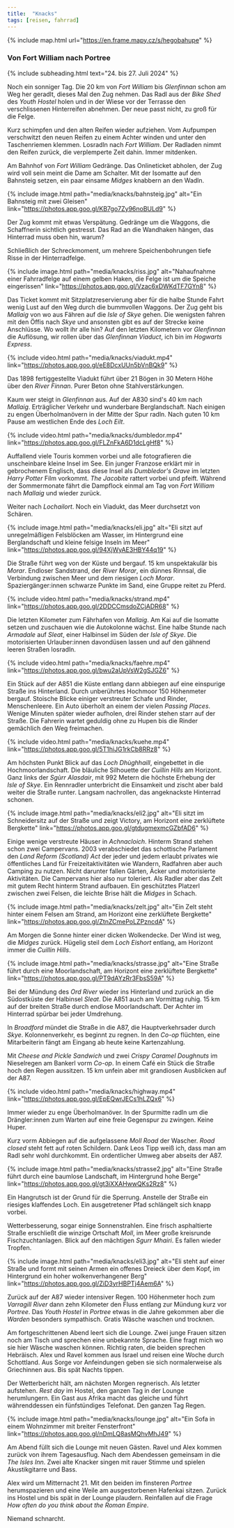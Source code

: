 ```yaml
---
title:  "Knacks"
tags: [reisen, fahrrad]
---
```


{% include map.html url="https://en.frame.mapy.cz/s/hegobahupe" %}

### Von Fort William nach Portree

{% include subheading.html text="24. bis 27. Juli 2024" %} 

Noch ein sonniger Tag.
Die 20 km von *Fort William* bis *Glenfinnan* schon am Weg her geradlt, dieses Mal den Zug nehmen.
Das Radl aus der *Bike Shed* des *Youth Hostel* holen und in der Wiese vor der Terrasse den verschlissenen Hinterreifen abnehmen.
Der neue passt nicht, zu groß für die Felge.

Kurz schimpfen und den alten Reifen wieder aufziehen.
Vom Aufpumpen verschwitzt den neuen Reifen zu einem Achter winden und unter den Taschenriemen klemmen.
Losradln nach *Fort William*.
Der Radladen nimmt den Reifen zurück, die verplemperte Zeit dahin.
Immer mitdenken.

Am Bahnhof von *Fort William* Gedränge.
Das Onlineticket abholen, der Zug wird voll sein meint die Dame am Schalter.
Mit der Isomatte auf den Bahnsteig setzen, ein paar einsame *Midges* knabbern an den Wadln.

{% include image.html path="media/knacks/bahnsteig.jpg" alt="Ein Bahnsteig mit zwei Gleisen" link="https://photos.app.goo.gl/KB7go7Zy96noBULd9" %}

Der Zug kommt mit etwas Verspätung.
Gedränge um die Waggons, die Schaffnerin sichtlich gestresst.
Das Rad an die Wandhaken hängen, das Hinterrad muss oben hin, warum?

Schließlich der Schreckmoment, um mehrere Speichenbohrungen tiefe Risse in der Hinterradfelge.

{% include image.html path="media/knacks/riss.jpg" alt="Nahaufnahme einer Fahrradfelge auf einem gelben Haken, die Felge ist um die Speiche eingerissen" link="https://photos.app.goo.gl/Vzac6xDWKdTF7GYn8" %}

Das Ticket kommt mit Sitzplatzreservierung aber für die halbe Stunde Fahrt wenig Lust auf den Weg durch die bummvollen Waggons.
Der Zug geht bis *Mallaig* von wo aus Fähren auf die *Isle of Skye* gehen.
Die wenigsten fahren mit den Öffis nach *Skye* und ansonsten gibt es auf der Strecke keine Anschlüsse.
Wo wollt ihr alle hin?
Auf den letzten Kilometern vor *Glenfinnan* die Auflösung, wir rollen über das *Glenfinnan Viaduct*, ich bin im *Hogwarts Express*.

{% include video.html path="media/knacks/viadukt.mp4" link="https://photos.app.goo.gl/eE8DcxUUn5bVnBQk9" %}

Das 1898 fertiggestellte Viadukt führt über 21 Bögen in 30 Metern Höhe über den *River Finnan*.
Purer Beton ohne Stahlverstärkungen.

Kaum wer steigt in *Glenfinnan* aus.
Auf der A830 sind's 40 km nach *Mallaig*.
Erträglicher Verkehr und wunderbare Berglandschaft.
Nach einigen zu engen Überholmanövern in der Mitte der Spur radln.
Nach guten 10 km Pause am westlichen Ende des *Loch Eilt*.

{% include video.html path="media/knacks/dumbledor.mp4" link="https://photos.app.goo.gl/FLZnFkA6D1dcLgHf8" %}

Auffallend viele Touris kommen vorbei und alle fotografieren die unscheinbare kleine Insel im See.
Ein junger Franzose erklärt mir in gebrochenem Englisch, dass diese Insel als *Dumbledor's Grave* im letzten *Harry Potter* Film vorkommt.
*The Jacobite* rattert vorbei und pfeift.
Während der Sommermonate fährt die Dampflock einmal am Tag von *Fort William* nach *Mallaig* und wieder zurück.

Weiter nach *Lochailort*.
Noch ein Viadukt, das Meer durchsetzt von Schären.

{% include image.html path="media/knacks/eli.jpg" alt="Eli sitzt auf unregelmäßigen Felsblöcken am Wasser, im Hintergrund eine Berglandschaft und kleine felsige Inseln im Meer" link="https://photos.app.goo.gl/94XjWyAE3HBY44q19" %}

Die Straße führt weg von der Küste und bergauf.
15 km unspektakulär bis *Morar*.
Endloser Sandstrand, der *River Morar*, ein dünnes Rinnsal, die Verbindung zwischen Meer und dem riesigen *Loch Morar*. Spaziergänger:innen schwarze Punkte im Sand, eine Gruppe reitet zu Pferd.

{% include video.html path="media/knacks/strand.mp4" link="https://photos.app.goo.gl/2DDCCmsdoZCjADR68" %}

Die letzten Kilometer zum Fährhafen von *Mallaig*.
Am Kai auf die Isomatte setzen und zuschauen wie die Autokolonne wächst.
Eine halbe Stunde nach *Armadale* auf *Sleat*, einer Halbinsel im Süden der *Isle of Skye*.
Die motorisierten Urlauber:innen davondüsen lassen und auf den gähnend leeren Straßen losradln.

{% include video.html path="media/knacks/faehre.mp4" link="https://photos.app.goo.gl/bwu2aUpVsW2gSJGZ6" %}

Ein Stück auf der A851 die Küste entlang dann abbiegen auf eine einspurige Straße ins Hinterland.
Durch unberührtes Hochmoor 150 Höhenmeter bergauf.
Stoische Blicke einiger verstreuter Schafe und Rinder, Menschenleere.
Ein Auto überholt an einem der vielen *Passing Places*.
Wenige Minuten später wieder aufholen, drei Rinder stehen starr auf der Straße.
Die Fahrerin wartet geduldig ohne zu Hupen bis die Rinder gemächlich den Weg freimachen.

{% include video.html path="media/knacks/kuehe.mp4" link="https://photos.app.goo.gl/5T1hiJG1rkCb8RRz8" %}

Am höchsten Punkt Blick auf das *Loch Dhùghhaill*, eingebettet in die Hochmoorlandschaft.
Die bläuliche Silhouette der *Cuillin Hills* am Horizont.
Ganz links der *Sgùrr Alasdair*, mit 992 Metern die höchste Erhebung der *Isle of Skye*.
Ein Rennradler unterbricht die Einsamkeit und zischt aber bald weiter die Straße runter.
Langsam nachrollen, das angeknackste Hinterrad schonen.

{% include image.html path="media/knacks/eli2.jpg" alt="Eli sitzt im Schneidersitz auf der Straße und zeigt Victory, am Horizont eine zerklüftete Bergkette" link="https://photos.app.goo.gl/gtdugmexmcGZbfAD6" %}

Einige wenige verstreute Häuser in *Achnacloich*.
Hinterm Strand stehen schon zwei Campervans.
2003 verabschiedet das schottische Parlament den *Land Reform (Scotland) Act* der jeder und jedem erlaubt privates wie öffentliches Land für Freizeitaktivitäten wie Wandern, Radfahren aber auch Camping zu nutzen.
Nicht darunter fallen Gärten, Äcker und motorisierte Aktivitäten.
Die Campervans hier also nur toleriert.
Als Radler aber das Zelt mit gutem Recht hinterm Strand aufbauen.
Ein geschütztes Platzerl zwischen zwei Felsen, die leichte Brise hält die *Midges* in Schach.

{% include image.html path="media/knacks/zelt.jpg" alt="Ein Zelt steht hinter einem Felsen am Strand, am Horizont eine zerklüftete Bergkette" link="https://photos.app.goo.gl/ZtnZCmePoLZPzncdA" %}


Am Morgen die Sonne hinter einer dicken Wolkendecke.
Der Wind ist weg, die *Midges* zurück.
Hügelig steil dem *Loch Eishort* entlang, am Horizont immer die *Cuillin Hills*.

{% include image.html path="media/knacks/strasse.jpg" alt="Eine Straße führt durch eine Moorlandschaft, am Horizont eine zerklüftete Bergkette" link="https://photos.app.goo.gl/PT9dAYzRr3FbsS59A" %}

Bei der Mündung des *Ord River* wieder ins Hinterland und zurück an die Südostküste der Halbinsel *Sleat*.
Die A851 auch am Vormittag ruhig.
15 km auf der breiten Straße durch endlose Moorlandschaft.
Der Achter im Hinterrad spürbar bei jeder Umdrehung.

In *Broadford* mündet die Straße in die A87, die Hauptverkehrsader durch *Skye*.
Kolonnenverkehr, es beginnt zu regnen.
In den *Co-op* flüchten, eine Mitarbeiterin fängt am Eingang ab heute keine Kartenzahlung.

Mit *Cheese and Pickle Sandwich* und zwei *Crispy Caramel Doughnuts* im Nieselregen am Bankerl vorm *Co-op*.
In einem Café ein Stück die Straße hoch den Regen aussitzen.
15 km unfein aber mit grandiosen Ausblicken auf der A87.

{% include video.html path="media/knacks/highway.mp4" link="https://photos.app.goo.gl/EpEQwrJECs1hLZQx6" %}

Immer wieder zu enge Überholmanöver.
In der Spurmitte radln um die Drängler:innen zum Warten auf eine freie Gegenspur zu zwingen.
Keine Huper.

Kurz vorm Abbiegen auf die aufgelassene *Moll Road* der Wascher.
*Road closed* steht fett auf roten Schildern.
Dank Leos Tipp weiß ich, dass man am Radl sehr wohl durchkommt.
Ein ordentlicher Umweg aber abseits der A87.

{% include image.html path="media/knacks/strasse2.jpg" alt="Eine Straße führt durch eine baumlose Landschaft, im Hintergrund hohe Berge" link="https://photos.app.goo.gl/gt3iXXAHwwQKs2Rz8" %}

Ein Hangrutsch ist der Grund für die Sperrung.
Anstelle der Straße ein riesiges klaffendes Loch.
Ein ausgetretener Pfad schlängelt sich knapp vorbei.

Wetterbesserung, sogar einige Sonnenstrahlen.
Eine frisch asphaltierte Straße erschließt die winzige Ortschaft *Moll*, im Meer große kreisrunde Fischzuchtanlagen.
Blick auf den mächtigen *Sgurr Mhairi*.
Es fallen wieder Tropfen.

{% include image.html path="media/knacks/eli3.jpg" alt="Eli steht auf einer Straße und formt mit seinen Armen ein offenes Dreieck über dem Kopf, im Hintergrund ein hoher wolkenverhangener Berg" link="https://photos.app.goo.gl/ZiD3yrHBPTj4Aem6A" %}

Zurück auf der A87 wieder intensiver Regen.
100 Höhenmeter hoch zum *Varragill River* dann zehn Kilometer den Fluss entlang zur Mündung kurz vor *Portree*.
Das *Youth Hostel* in *Portree* etwas in die Jahre gekommen aber die *Warden* besonders sympathisch.
Gratis Wäsche waschen und trocknen.

Am fortgeschrittenen Abend leert sich die Lounge.
Zwei junge Frauen sitzen noch am Tisch und sprechen eine unbekannte Sprache.
Eine fragt mich wo sie hier Wäsche waschen können.
Richtig raten, die beiden sprechen Hebräisch.
Alex und Ravel kommen aus Israel und reisen eine Woche durch Schottland.
Aus Sorge vor Anfeindungen geben sie sich normalerweise als Griechinnen aus.
Bis spät Nachts tippen.

Der Wetterbericht hält, am nächsten Morgen regnerisch.
Als letzter aufstehen.
*Rest day* im Hostel, den ganzen Tag in der Lounge herumlungern.
Ein Gast aus Afrika macht das gleiche und führt währenddessen ein fünfstündiges Telefonat.
Den ganzen Tag Regen.

{% include image.html path="media/knacks/lounge.jpg" alt="Ein Sofa in einem Wohnzimmer mit breiter Fensterfront" link="https://photos.app.goo.gl/nDmLQ8asMQhvMhJ49" %}

Am Abend füllt sich die Lounge mit neuen Gästen.
Ravel und Alex kommen zurück von ihrem Tagesausflug.
Nach dem Abendessen gemeinsam in die *The Isles Inn*.
Zwei alte Knacker singen mit rauer Stimme und spielen Akustikgitarre und Bass.

Alex wird um Mitternacht 21.
Mit den beiden im finsteren *Portree* herumspazieren und eine Weile am ausgestorbenen Hafenkai sitzen.
Zurück ins Hostel und bis spät in der Lounge plaudern.
Reinfallen auf die Frage *How often do you think about the Roman Empire*.

Niemand schnarcht.
